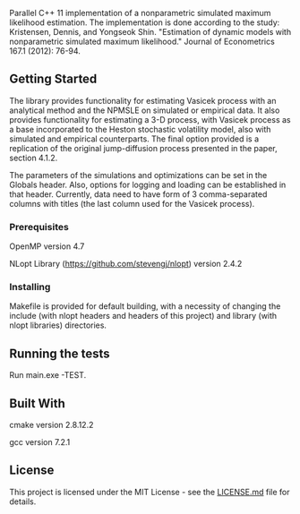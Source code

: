 Parallel C++ 11 implementation of a nonparametric simulated maximum likelihood estimation. The implementation is done according to the study:
Kristensen, Dennis, and Yongseok Shin. "Estimation of dynamic models with nonparametric simulated maximum likelihood." Journal of Econometrics 167.1 (2012): 76-94.

## Getting Started

The library provides functionality for estimating Vasicek process with an analytical method and the NPMSLE on simulated or empirical data. 
It also provides functionality for estimating a 3-D process, with Vasicek process as a base incorporated to the Heston stochastic volatility model, also with simulated and empirical counterparts. The final option provided is a replication of the original jump-diffusion process presented in the paper, section 4.1.2.

The parameters of the simulations and optimizations can be set in the Globals header. Also, options for logging and loading can be established in that header. Currently, data need to have form of 3 comma-separated columns with titles (the last column used for the Vasicek process).
 
### Prerequisites

OpenMP version 4.7

NLopt Library (https://github.com/stevengj/nlopt) version 2.4.2

### Installing

Makefile is provided for default building, with a necessity of changing the include (with nlopt headers and headers of this project) and library (with nlopt libraries) directories.

## Running the tests

Run main.exe -TEST.

## Built With

cmake version 2.8.12.2

gcc version 7.2.1

## License

This project is licensed under the MIT License - see the [LICENSE.md](LICENSE.md) file for details.